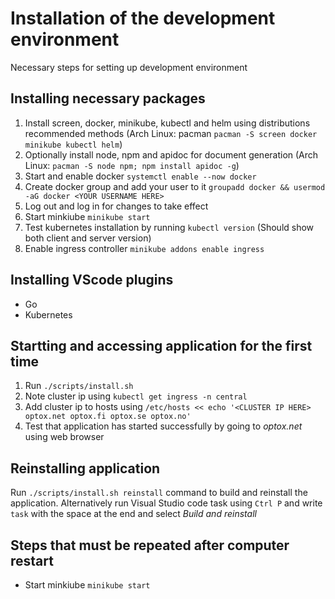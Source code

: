 # Installation of the development environment

Necessary steps for setting up development environment

## Installing necessary packages

1. Install screen, docker, minikube, kubectl and helm using distributions recommended methods (Arch Linux: pacman `pacman -S screen docker minikube kubectl helm`)
2. Optionally install node, npm and apidoc for document generation (Arch Linux: `pacman -S node npm; npm install apidoc -g`)
3. Start and enable docker `systemctl enable --now docker`
4. Create docker group and add your user to it `groupadd docker && usermod -aG docker <YOUR USERNAME HERE>`
5. Log out and log in for changes to take effect
6. Start minkiube `minikube start`
7. Test kubernetes installation by running `kubectl version` (Should show both client and server version)
8. Enable ingress controller `minikube addons enable ingress`

## Installing VScode plugins

- Go
- Kubernetes

## Startting and accessing application for the first time

1. Run `./scripts/install.sh`
2. Note cluster ip using `kubectl get ingress -n central`
3. Add cluster ip to hosts using `/etc/hosts << echo '<CLUSTER IP HERE> optox.net optox.fi optox.se optox.no'`
4. Test that application has started successfully by going to _optox.net_ using web browser

## Reinstalling application

Run `./scripts/install.sh reinstall` command to build and reinstall the application. Alternatively run Visual Studio code task using `Ctrl P` and write `task` with the space at the end and select _Build and reinstall_

## Steps that must be repeated after computer restart

- Start minkiube `minikube start`
